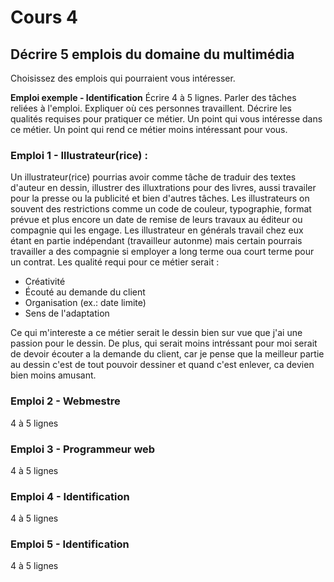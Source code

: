 # Cours 4
## Décrire 5 emplois du domaine du multimédia
Choisissez des emplois qui pourraient vous intéresser. 

**Emploi exemple - Identification**
Écrire 4 à 5 lignes. Parler des tâches reliées à l'emploi. Expliquer où ces personnes travaillent. Décrire les qualités requises pour pratiquer ce métier. Un point qui vous intéresse dans ce métier. Un point qui rend ce métier moins intéressant pour vous.  

### Emploi 1 - Illustrateur(rice) :

Un illustrateur(rice) pourrias avoir comme tâche de traduir des textes d'auteur en dessin, illustrer des illuxtrations pour des livres, aussi travailer pour la presse ou la publicité et bien d'autres tâches. Les illustrateurs on souvent des restrictions comme un code de couleur, typographie, format prévue et plus encore un date de remise de leurs travaux au éditeur ou compagnie qui les engage. Les illustrateur en générals travail chez eux étant en partie indépendant (travailleur autonme) mais certain pourrais travailler a des compagnie si employer a long terme oua court terme pour un contrat.  Les qualité requi pour ce métier serait :

* Créativité
* Écouté au demande du client
* Organisation (ex.: date limite)
* Sens de l'adaptation

Ce qui m'intereste a ce métier serait le dessin bien sur vue que j'ai une passion pour le dessin. De plus, qui serait moins intréssant pour moi serait de devoir écouter a la demande du client, car je pense que la meilleur partie au dessin c'est de tout pouvoir dessiner et quand c'est enlever, ca devien bien moins amusant.

### Emploi 2 - Webmestre
4 à 5 lignes

### Emploi 3 - Programmeur web
4 à 5 lignes 

### Emploi 4 - Identification
4 à 5 lignes

### Emploi 5 - Identification
4 à 5 lignes


